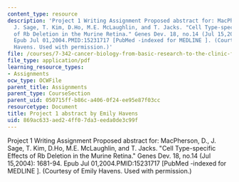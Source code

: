```yaml
---
content_type: resource
description: 'Project 1 Writing Assignment Proposed abstract for: MacPherson, D.,
  J. Sage, T. Kim, D.Ho, M.E. McLaughlin, and T. Jacks. "Cell Type-specific Effects
  of Rb Deletion in the Murine Retina." Genes Dev. 18, no.14 (Jul 15,2004): 1681-94.
  Epub Jul 01,2004.PMID:15231717 [PubMed -indexed for MEDLINE ]. (Courtesy of Emily
  Havens. Used with permission.)'
file: /courses/7-342-cancer-biology-from-basic-research-to-the-clinic-fall-2004/869ac633aed24ff07da3eeda0de3c99f_rb_abstract_ehav.pdf
file_type: application/pdf
learning_resource_types:
- Assignments
ocw_type: OCWFile
parent_title: Assignments
parent_type: CourseSection
parent_uid: 050715ff-b86c-a406-0f24-ee95e87f03cc
resourcetype: Document
title: Project 1 abstract by Emily Havens
uid: 869ac633-aed2-4ff0-7da3-eeda0de3c99f
---
```

Project 1 Writing Assignment Proposed abstract for: MacPherson, D., J. Sage, T. Kim, D.Ho, M.E. McLaughlin, and T. Jacks. "Cell Type-specific Effects of Rb Deletion in the Murine Retina." Genes Dev. 18, no.14 (Jul 15,2004): 1681-94. Epub Jul 01,2004.PMID:15231717 [PubMed -indexed for MEDLINE ]. (Courtesy of Emily Havens. Used with permission.)

